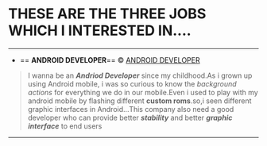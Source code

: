 # THESE ARE THE THREE JOBS WHICH I INTERESTED IN....
___
* == **ANDROID DEVELOPER**==
&copy;
[ANDROID DEVELOPER](https://remote.com/jobs/android-developer-at-lookback-d6a1912d-6e84-4257-9b89-f06278378680)
>I wanna be an ***Andriod Developer*** since my childhood.As i grown up using Android mobile, i was so curious to know the *background actions* for everything we do in our mobile.Even i used to play with my android mobile by flashing different **custom roms**.so,i seen different graphic interfaces in Android...This company also need a good developer who can provide better ***stability*** and better ***graphic interface*** to end users
___
